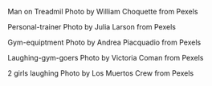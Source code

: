 Man on Treadmil Photo by William Choquette from Pexels

Personal-trainer Photo by Julia Larson from Pexels

Gym-equiptment Photo by Andrea Piacquadio from Pexels

Laughing-gym-goers Photo by Victoria Coman from Pexels

2 girls laughing Photo by Los Muertos Crew from Pexels